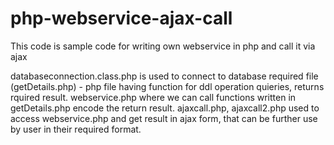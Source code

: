 # php-webservice-ajax-call
This code is sample code for writing own webservice in php and call it via ajax

databaseconnection.class.php is used to connect to database
required file (getDetails.php) - php file having function for ddl operation quieries, returns rquired result.
webservice.php where we can call functions written in getDetails.php encode the return result.
ajaxcall.php, ajaxcall2.php used to access webservice.php and get result in ajax form, that can be further use by user in their required format.

